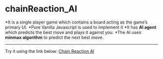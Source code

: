 # chainReaction_AI
*It is a single player game which contains a board acting as the game’s primary UI.
*Pure Vanilla Javascript is used to implement it
*It has **AI agent** which predicts the best move and plays it against you.
*The AI uses **minmax algorithm** to predict the next best move.
***
Try it using the link below:
[Chain Reaction AI](https://shabbirjodhpur.github.io/chainReaction_AI/)
